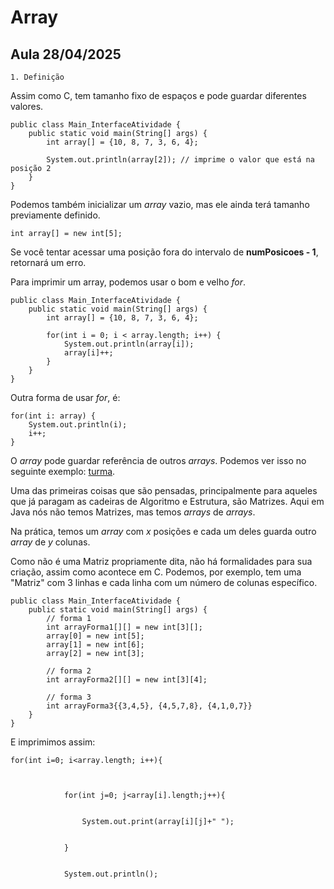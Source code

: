 # Array

## Aula 28/04/2025

    1. Definição

Assim como C, tem tamanho fixo de espaços e pode guardar diferentes valores.

```(java)
public class Main_InterfaceAtividade {
    public static void main(String[] args) {
        int array[] = {10, 8, 7, 3, 6, 4};

        System.out.println(array[2]); // imprime o valor que está na posição 2
    }
}
```

Podemos também inicializar um _array_ vazio, mas ele ainda terá tamanho previamente definido.

```(java)
int array[] = new int[5];
```

Se você tentar acessar uma posição fora do intervalo de **numPosicoes - 1**, retornará um erro.

Para imprimir um array, podemos usar o bom e velho _for_.

```(java)
public class Main_InterfaceAtividade {
    public static void main(String[] args) {
        int array[] = {10, 8, 7, 3, 6, 4};

        for(int i = 0; i < array.length; i++) {
            System.out.println(array[i]);
            array[i]++;
        }
    }
}
```

Outra forma de usar _for_, é:

```(java)
for(int i: array) {
    System.out.println(i);
    i++;
}
```

O _array_ pode guardar referência de outros _arrays_. Podemos ver isso no seguinte exemplo: [turma](exemplo2/exemplo01.view/Main_InterfaceAtividade.java).

Uma das primeiras coisas que são pensadas, principalmente para aqueles que já paragam as cadeiras de Algoritmo e Estrutura, são Matrizes. Aqui em Java nós não temos Matrizes, mas temos _arrays_ de _arrays_.

Na prática, temos um _array_ com _x_ posições e cada um deles guarda outro _array_ de _y_ colunas.

Como não é uma Matriz propriamente dita, não há formalidades para sua criação, assim como acontece em C. Podemos, por exemplo, tem uma "Matriz" com 3 linhas e cada linha com um número de colunas específico.

```(java)
public class Main_InterfaceAtividade {
    public static void main(String[] args) {
        // forma 1
        int arrayForma1[][] = new int[3][];
        array[0] = new int[5];
        array[1] = new int[6];
        array[2] = new int[3];

        // forma 2
        int arrayForma2[][] = new int[3][4];

        // forma 3
        int arrayForma3{{3,4,5}, {4,5,7,8}, {4,1,0,7}}
    }
}
```

E imprimimos assim:

```(java)
for(int i=0; i<array.length; i++){

 

            for(int j=0; j<array[i].length;j++){
 

                System.out.print(array[i][j]+" ");
 

            }
 

            System.out.println();
```
